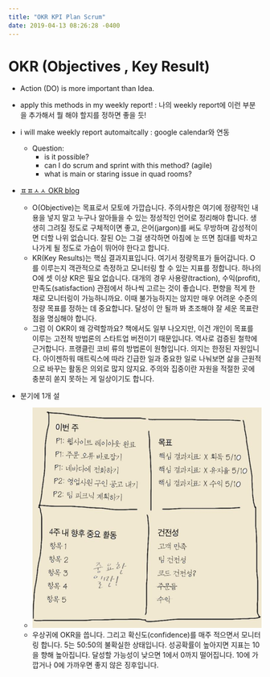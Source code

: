 ```yaml
---
title: "OKR KPI Plan Scrum"
date: 2019-04-13 08:26:28 -0400
---
```


# OKR (Objectives , Key Result)

-  Action (DO) is more important than Idea.
  - apply this methods in my weekly report! : 나의 weekly report에 이런 부분을 추가해서 뭘 해야 할지를 정하면 좋을 듯!
  - i will make weekly report automaitcally : google calendar와 연동
    - Question:
      - is it possible?
      - can I do scrum and sprint with this method? (agile)
      - what is main or staring issue in quad rooms?

- [ㅍㅍㅅㅅ OKR blog](https://ppss.kr/archives/191995)
  - O(Objective)는 목표로서 모토에 가깝습니다. 주의사항은 여기에 정량적인 내용을 넣지 말고 누구나 알아들을 수 있는 정성적인 언어로 정리해야 합니다. 생생히 그려질 정도로 구체적이면 좋고, 은어(jargon)를 써도 무방하며 감성적이면 더할 나위 없습니다. 잘된 O는 그걸 생각하면 아침에 눈 뜨면 침대를 박차고 나가게 될 정도로 가슴이 뛰어야 한다고 합니다.
  - KR(Key Results)는 핵심 결과지표입니다. 여기서 정량목표가 들어갑니다. O를 이루는지 객관적으로 측정하고 모니터링 할 수 있는 지표를 정합니다. 하나의 O에 셋 이상 KR은 필요 없습니다. 대개의 경우 사용량(traction), 수익(profit), 만족도(satisfaction) 관점에서 하나씩 고르는 것이 좋습니다. 편향을 적게 한 채로 모니터링이 가능하니까요. 이때 불가능하지는 않지만 매우 어려운 수준의 정량 목표를 정하는 데 중요합니다. 달성이 안 될까 봐 초조해야 잘 세운 목표란 점을 명심해야 합니다.
  - 그럼 이 OKR이 왜 강력할까요? 책에서도 일부 나오지만, 이건 개인이 목표를 이루는 고전적 방법론의 스타트업 버전이기 때문입니다. 역사로 검증된 철학에 근거합니다. 프랭클린 코비 류의 방법론이 원형입니다. 의지는 한정된 자원입니다. 아이젠하워 매트릭스에 따라 긴급한 일과 중요한 일로 나눠보면 삶을 근원적으로 바꾸는 활동은 의외로 많지 않지요. 주의와 집중이란 자원을 적절한 곳에 충분히 쏟지 못하는 게 일상이기도 합니다.
- 분기에 1개 설
  - ![OKR](/images/OKR.jpg)
  - 우상귀에 OKR을 씁니다. 그리고 확신도(confidence)를 매주 적으면서 모니터링 합니다. 5는 50:50의 불확실한 상태입니다. 성공확률이 높아지면 지표는 10을 향해 높아집니다. 달성할 가능성이 낮으면 1에서 0까지 떨어집니다. 10에 가깝거나 0에 가까우면 좋지 않은 징후입니다.
